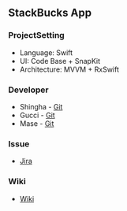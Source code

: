 ## StackBucks App

### ProjectSetting

- Language: Swift
- UI: Code Base + SnapKit
- Architecture: MVVM + RxSwift

### Developer

* Shingha - [Git](https://github.com/shingha1124)
* Gucci - [Git](https://github.com/Damagucci-Juice)
* Mase - [Git](https://github.com/sanghyeok-kim)

### Issue

* [Jira](https://shingha1124.atlassian.net/jira/software/projects/STAR/boards/1)

### Wiki

* [Wiki](https://github.com/shingha1124/swift-starbucks/wiki)

